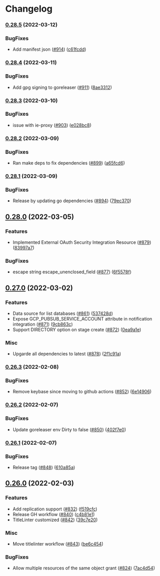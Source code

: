 # Changelog

### [0.28.5](https://github.com/chanzuckerberg/terraform-provider-snowflake/compare/v0.28.4...v0.28.5) (2022-03-12)


### BugFixes

* Add manifest json ([#914](https://github.com/chanzuckerberg/terraform-provider-snowflake/issues/914)) ([c61fcdd](https://github.com/chanzuckerberg/terraform-provider-snowflake/commit/c61fcddef12e9e2fa248d5da8df5038cdcd99b3b))

### [0.28.4](https://github.com/chanzuckerberg/terraform-provider-snowflake/compare/v0.28.3...v0.28.4) (2022-03-11)


### BugFixes

* Add gpg signing to goreleaser ([#911](https://github.com/chanzuckerberg/terraform-provider-snowflake/issues/911)) ([8ae3312](https://github.com/chanzuckerberg/terraform-provider-snowflake/commit/8ae3312ea09233323ac96d3d3ade755125ef1869))

### [0.28.3](https://github.com/chanzuckerberg/terraform-provider-snowflake/compare/v0.28.2...v0.28.3) (2022-03-10)


### BugFixes

* issue with ie-proxy ([#903](https://github.com/chanzuckerberg/terraform-provider-snowflake/issues/903)) ([e028bc8](https://github.com/chanzuckerberg/terraform-provider-snowflake/commit/e028bc8dde8bc60144f75170de09d4cf0b54c2e2))

### [0.28.2](https://github.com/chanzuckerberg/terraform-provider-snowflake/compare/v0.28.1...v0.28.2) (2022-03-09)


### BugFixes

* Ran make deps to fix dependencies ([#899](https://github.com/chanzuckerberg/terraform-provider-snowflake/issues/899)) ([a65fcd6](https://github.com/chanzuckerberg/terraform-provider-snowflake/commit/a65fcd611e6c631e026ed0560ed9bd75b87708d2))

### [0.28.1](https://github.com/chanzuckerberg/terraform-provider-snowflake/compare/v0.28.0...v0.28.1) (2022-03-09)


### BugFixes

* Release by updating go dependencies ([#894](https://github.com/chanzuckerberg/terraform-provider-snowflake/issues/894)) ([79ec370](https://github.com/chanzuckerberg/terraform-provider-snowflake/commit/79ec370e596356f1b4824e7b476fad76d15a210e))

## [0.28.0](https://github.com/chanzuckerberg/terraform-provider-snowflake/compare/v0.27.0...v0.28.0) (2022-03-05)


### Features

* Implemented External OAuth Security Integration Resource ([#879](https://github.com/chanzuckerberg/terraform-provider-snowflake/issues/879)) ([83997a7](https://github.com/chanzuckerberg/terraform-provider-snowflake/commit/83997a742332f1376adfd31cf7e79c36c03760ff))


### BugFixes

* escape string escape_unenclosed_field ([#877](https://github.com/chanzuckerberg/terraform-provider-snowflake/issues/877)) ([6f5578f](https://github.com/chanzuckerberg/terraform-provider-snowflake/commit/6f5578f55221f460f1dcc2fa48848cddea5ade20))

## [0.27.0](https://github.com/chanzuckerberg/terraform-provider-snowflake/compare/v0.26.3...v0.27.0) (2022-03-02)


### Features

* Data source for list databases ([#861](https://github.com/chanzuckerberg/terraform-provider-snowflake/issues/861)) ([537428d](https://github.com/chanzuckerberg/terraform-provider-snowflake/commit/537428da16024707afab2b989f95f2fe2efc0e94))
* Expose GCP_PUBSUB_SERVICE_ACCOUNT attribute in notification integration ([#871](https://github.com/chanzuckerberg/terraform-provider-snowflake/issues/871)) ([9cb863c](https://github.com/chanzuckerberg/terraform-provider-snowflake/commit/9cb863cc1fb27f76030984917124bcbdef47dc7a))
* Support DIRECTORY option on stage create ([#872](https://github.com/chanzuckerberg/terraform-provider-snowflake/issues/872)) ([0ea9a1e](https://github.com/chanzuckerberg/terraform-provider-snowflake/commit/0ea9a1e0fb9617a2359ed1e1f60b572bd4df49a6))


### Misc

* Upgarde all dependencies to latest ([#878](https://github.com/chanzuckerberg/terraform-provider-snowflake/issues/878)) ([2f1c91a](https://github.com/chanzuckerberg/terraform-provider-snowflake/commit/2f1c91a63859f8f9dc3075ab20aa1ded23c16179))

### [0.26.3](https://github.com/chanzuckerberg/terraform-provider-snowflake/compare/v0.26.2...v0.26.3) (2022-02-08)


### BugFixes

* Remove keybase since moving to github actions ([#852](https://github.com/chanzuckerberg/terraform-provider-snowflake/issues/852)) ([6e14906](https://github.com/chanzuckerberg/terraform-provider-snowflake/commit/6e14906be91553c62b24e9ab0e8da7b12b37153f))

### [0.26.2](https://github.com/chanzuckerberg/terraform-provider-snowflake/compare/v0.26.1...v0.26.2) (2022-02-07)


### BugFixes

* Update goreleaser env Dirty to false ([#850](https://github.com/chanzuckerberg/terraform-provider-snowflake/issues/850)) ([402f7e0](https://github.com/chanzuckerberg/terraform-provider-snowflake/commit/402f7e0d0fb19d9cbe71f384883ebc3563dc82dc))

### [0.26.1](https://github.com/chanzuckerberg/terraform-provider-snowflake/compare/v0.26.0...v0.26.1) (2022-02-07)


### BugFixes

* Release tag ([#848](https://github.com/chanzuckerberg/terraform-provider-snowflake/issues/848)) ([610a85a](https://github.com/chanzuckerberg/terraform-provider-snowflake/commit/610a85a08c8c6c299aed423b14ecd9d115665a36))

## [0.26.0](https://github.com/chanzuckerberg/terraform-provider-snowflake/compare/v0.25.36...v0.26.0) (2022-02-03)


### Features

* Add replication support ([#832](https://github.com/chanzuckerberg/terraform-provider-snowflake/issues/832)) ([f519cfc](https://github.com/chanzuckerberg/terraform-provider-snowflake/commit/f519cfc1fbefcda27da85b6a833834c0c9219a68))
* Release GH workflow ([#840](https://github.com/chanzuckerberg/terraform-provider-snowflake/issues/840)) ([c4b81e1](https://github.com/chanzuckerberg/terraform-provider-snowflake/commit/c4b81e1ec45749ed113143ec5a26ab0ad2fb5906))
* TitleLinter customized ([#842](https://github.com/chanzuckerberg/terraform-provider-snowflake/issues/842)) ([39c7e20](https://github.com/chanzuckerberg/terraform-provider-snowflake/commit/39c7e20108e6a8bb5f7cb98c8bd6a022d20f8f40))


### Misc

* Move titlelinter workflow ([#843](https://github.com/chanzuckerberg/terraform-provider-snowflake/issues/843)) ([be6c454](https://github.com/chanzuckerberg/terraform-provider-snowflake/commit/be6c4540f7a7bc25653a69f41deb2c533ae9a72e))


### BugFixes

* Allow multiple resources of the same object grant ([#824](https://github.com/chanzuckerberg/terraform-provider-snowflake/issues/824)) ([7ac4d54](https://github.com/chanzuckerberg/terraform-provider-snowflake/commit/7ac4d549c925d98f878cffed2447bbbb27379bd8))
